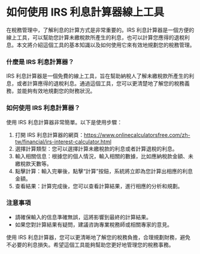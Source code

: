 如何使用 IRS 利息計算器線上工具
==================

在稅務管理中，了解利息的計算方式是非常重要的。IRS 利息計算器是一個方便的線上工具，可以幫助您計算未繳稅款所產生的利息，也可以計算您應得的退稅利息。本文將介紹這個工具的基本知識以及如何使用它來有效地規劃您的稅務管理。

### 什麼是 IRS 利息計算器？

IRS 利息計算器是一個免費的線上工具，旨在幫助納稅人了解未繳稅款所產生的利息，或者計算應得的退稅利息。通過這個工具，您可以更清楚地了解您的稅務義務，並能夠有效地規劃您的財務狀況。

### 如何使用 IRS 利息計算器？

使用 IRS 利息計算器非常簡單。以下是使用步驟：

1. 打開 IRS 利息計算器的網頁：<https://www.onlinecalculatorsfree.com/zh-tw/financial/irs-interest-calculator.html>
2. 選擇計算類型：您可以選擇計算未繳稅款的利息或者計算退稅的利息。
3. 輸入相關信息：根據您的個人情況，輸入相關的數據，比如應納稅款金額、未繳稅款天數等。
4. 點擊計算：輸入完畢後，點擊“計算”按鈕，系統將立即為您計算出相應的利息金額。
5. 查看結果：計算完成後，您可以查看計算結果，進行相應的分析和規劃。

### 注意事項

- 請確保輸入的信息準確無誤，這將影響到最終的計算結果。
- 如果您對計算結果有疑問，建議咨詢專業稅務師或相關專家的意見。

使用 IRS 利息計算器，您可以更清晰地了解您的稅務負擔，合理規劃財務，避免不必要的利息損失。希望這個工具能夠幫助您更好地管理您的稅務事務。